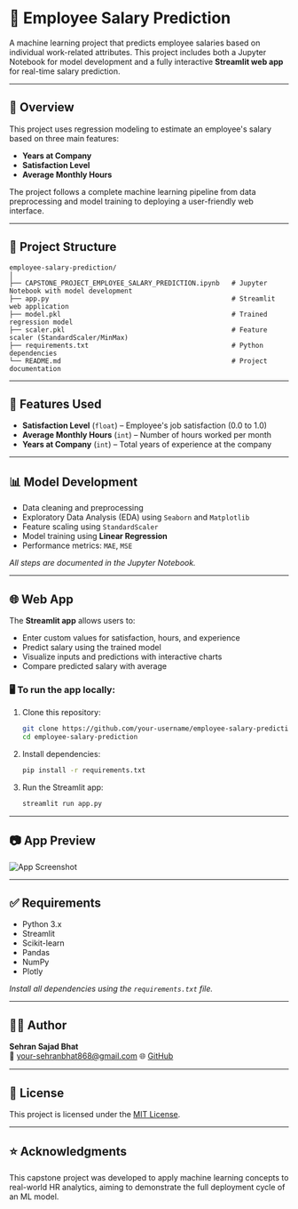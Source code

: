 
# 💼 Employee Salary Prediction

A machine learning project that predicts employee salaries based on individual work-related attributes. This project includes both a Jupyter Notebook for model development and a fully interactive **Streamlit web app** for real-time salary prediction.

---

## 🚀 Overview

This project uses regression modeling to estimate an employee's salary based on three main features:
- **Years at Company**
- **Satisfaction Level**
- **Average Monthly Hours**

The project follows a complete machine learning pipeline from data preprocessing and model training to deploying a user-friendly web interface.

---

## 📁 Project Structure

```
employee-salary-prediction/
│
├── CAPSTONE_PROJECT_EMPLOYEE_SALARY_PREDICTION.ipynb   # Jupyter Notebook with model development
├── app.py                                              # Streamlit web application
├── model.pkl                                           # Trained regression model
├── scaler.pkl                                          # Feature scaler (StandardScaler/MinMax)
├── requirements.txt                                    # Python dependencies
└── README.md                                           # Project documentation
```

---

## 🧪 Features Used

- **Satisfaction Level** (`float`) – Employee's job satisfaction (0.0 to 1.0)
- **Average Monthly Hours** (`int`) – Number of hours worked per month
- **Years at Company** (`int`) – Total years of experience at the company

---

## 📊 Model Development

- Data cleaning and preprocessing
- Exploratory Data Analysis (EDA) using `Seaborn` and `Matplotlib`
- Feature scaling using `StandardScaler`
- Model training using **Linear Regression**
- Performance metrics: `MAE`, `MSE`

_All steps are documented in the Jupyter Notebook._

---

## 🌐 Web App

The **Streamlit app** allows users to:
- Enter custom values for satisfaction, hours, and experience
- Predict salary using the trained model
- Visualize inputs and predictions with interactive charts
- Compare predicted salary with average
  

### 🖥️ To run the app locally:

1. Clone this repository:
   ```bash
   git clone https://github.com/your-username/employee-salary-prediction.git
   cd employee-salary-prediction
   ```

2. Install dependencies:
   ```bash
   pip install -r requirements.txt
   ```

3. Run the Streamlit app:
   ```bash
   streamlit run app.py
   ```

---

## 📷 App Preview

![App Screenshot](https://img.freepik.com/premium-photo/concept-artificial-satellites-viewed-from-space-forming-network-earth-providing-internet-services-3d-rendering_651547-1600.jpg)

---

## ✅ Requirements

- Python 3.x
- Streamlit
- Scikit-learn
- Pandas
- NumPy
- Plotly

_Install all dependencies using the `requirements.txt` file._

---

## 🙋‍♂️ Author

**Sehran Sajad Bhat**  
📧 your-sehranbhat868@gmail.com 
🌐 [GitHub](https://github.com/Sehran-Bhat) 

---

## 📌 License

This project is licensed under the [MIT License](LICENSE).

---

## ⭐ Acknowledgments

This capstone project was developed to apply machine learning concepts to real-world HR analytics, aiming to demonstrate the full deployment cycle of an ML model.

